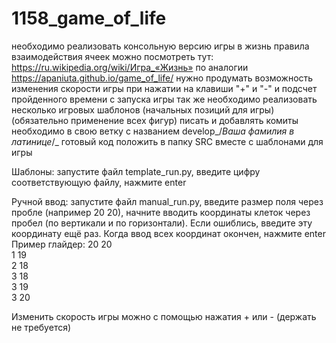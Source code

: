 # 1158_game_of_life
необходимо реализовать консольную версию игры в жизнь
правила взаимодействия ячеек можно посмотреть тут: https://ru.wikipedia.org/wiki/Игра_«Жизнь»
по аналогии https://apaniuta.github.io/game_of_life/
нужно продумать возможность изменения скорости игры при нажатии на клавиши "+" и "-" и подсчет пройденного времени с запуска игры
так же необходимо реализовать несколько игровых шаблонов (начальных позиций для игры) (обязательно применение всех фигур)
писать и добавлять комиты необходимо в свою ветку с названием develop_/*Ваша фамилия в латинице*/_
готовый код положить в папку SRC вместе с шаблонами для игры

Шаблоны:
запустите файл template_run.py, введите цифру соответствующую файлу, нажмите enter

Ручной ввод:
запустите файл manual_run.py, введите размер поля через пробле (например 20 20), начните вводить координаты клеток через пробел (по вертикали и по горизонтали). Если ошиблись, введите эту координату ещё раз. Когда ввод всех координат окончен, нажмите enter
Пример глайдер:
20 20  
1 19  
2 18  
3 18  
3 19  
3 20  

Изменить скорость игры можно с помощью нажатия + или - (держать не требуется)
